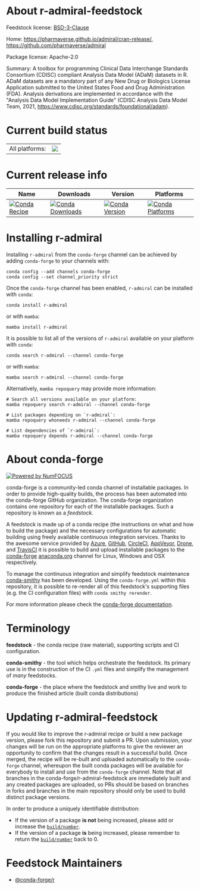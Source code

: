 About r-admiral-feedstock
=========================

Feedstock license: [BSD-3-Clause](https://github.com/conda-forge/r-admiral-feedstock/blob/main/LICENSE.txt)

Home: https://pharmaverse.github.io/admiral/cran-release/, https://github.com/pharmaverse/admiral

Package license: Apache-2.0

Summary: A toolbox for programming Clinical Data Interchange Standards Consortium (CDISC) compliant Analysis Data Model (ADaM) datasets in R. ADaM datasets are a mandatory part of any New Drug or Biologics License Application submitted to the United States Food and Drug Administration (FDA). Analysis derivations are implemented in accordance with the "Analysis Data Model Implementation Guide" (CDISC Analysis Data Model Team, 2021, <https://www.cdisc.org/standards/foundational/adam>).

Current build status
====================


<table><tr><td>All platforms:</td>
    <td>
      <a href="https://dev.azure.com/conda-forge/feedstock-builds/_build/latest?definitionId=26221&branchName=main">
        <img src="https://dev.azure.com/conda-forge/feedstock-builds/_apis/build/status/r-admiral-feedstock?branchName=main">
      </a>
    </td>
  </tr>
</table>

Current release info
====================

| Name | Downloads | Version | Platforms |
| --- | --- | --- | --- |
| [![Conda Recipe](https://img.shields.io/badge/recipe-r--admiral-green.svg)](https://anaconda.org/conda-forge/r-admiral) | [![Conda Downloads](https://img.shields.io/conda/dn/conda-forge/r-admiral.svg)](https://anaconda.org/conda-forge/r-admiral) | [![Conda Version](https://img.shields.io/conda/vn/conda-forge/r-admiral.svg)](https://anaconda.org/conda-forge/r-admiral) | [![Conda Platforms](https://img.shields.io/conda/pn/conda-forge/r-admiral.svg)](https://anaconda.org/conda-forge/r-admiral) |

Installing r-admiral
====================

Installing `r-admiral` from the `conda-forge` channel can be achieved by adding `conda-forge` to your channels with:

```
conda config --add channels conda-forge
conda config --set channel_priority strict
```

Once the `conda-forge` channel has been enabled, `r-admiral` can be installed with `conda`:

```
conda install r-admiral
```

or with `mamba`:

```
mamba install r-admiral
```

It is possible to list all of the versions of `r-admiral` available on your platform with `conda`:

```
conda search r-admiral --channel conda-forge
```

or with `mamba`:

```
mamba search r-admiral --channel conda-forge
```

Alternatively, `mamba repoquery` may provide more information:

```
# Search all versions available on your platform:
mamba repoquery search r-admiral --channel conda-forge

# List packages depending on `r-admiral`:
mamba repoquery whoneeds r-admiral --channel conda-forge

# List dependencies of `r-admiral`:
mamba repoquery depends r-admiral --channel conda-forge
```


About conda-forge
=================

[![Powered by
NumFOCUS](https://img.shields.io/badge/powered%20by-NumFOCUS-orange.svg?style=flat&colorA=E1523D&colorB=007D8A)](https://numfocus.org)

conda-forge is a community-led conda channel of installable packages.
In order to provide high-quality builds, the process has been automated into the
conda-forge GitHub organization. The conda-forge organization contains one repository
for each of the installable packages. Such a repository is known as a *feedstock*.

A feedstock is made up of a conda recipe (the instructions on what and how to build
the package) and the necessary configurations for automatic building using freely
available continuous integration services. Thanks to the awesome service provided by
[Azure](https://azure.microsoft.com/en-us/services/devops/), [GitHub](https://github.com/),
[CircleCI](https://circleci.com/), [AppVeyor](https://www.appveyor.com/),
[Drone](https://cloud.drone.io/welcome), and [TravisCI](https://travis-ci.com/)
it is possible to build and upload installable packages to the
[conda-forge](https://anaconda.org/conda-forge) [anaconda.org](https://anaconda.org/)
channel for Linux, Windows and OSX respectively.

To manage the continuous integration and simplify feedstock maintenance
[conda-smithy](https://github.com/conda-forge/conda-smithy) has been developed.
Using the ``conda-forge.yml`` within this repository, it is possible to re-render all of
this feedstock's supporting files (e.g. the CI configuration files) with ``conda smithy rerender``.

For more information please check the [conda-forge documentation](https://conda-forge.org/docs/).

Terminology
===========

**feedstock** - the conda recipe (raw material), supporting scripts and CI configuration.

**conda-smithy** - the tool which helps orchestrate the feedstock.
                   Its primary use is in the construction of the CI ``.yml`` files
                   and simplify the management of *many* feedstocks.

**conda-forge** - the place where the feedstock and smithy live and work to
                  produce the finished article (built conda distributions)


Updating r-admiral-feedstock
============================

If you would like to improve the r-admiral recipe or build a new
package version, please fork this repository and submit a PR. Upon submission,
your changes will be run on the appropriate platforms to give the reviewer an
opportunity to confirm that the changes result in a successful build. Once
merged, the recipe will be re-built and uploaded automatically to the
`conda-forge` channel, whereupon the built conda packages will be available for
everybody to install and use from the `conda-forge` channel.
Note that all branches in the conda-forge/r-admiral-feedstock are
immediately built and any created packages are uploaded, so PRs should be based
on branches in forks and branches in the main repository should only be used to
build distinct package versions.

In order to produce a uniquely identifiable distribution:
 * If the version of a package **is not** being increased, please add or increase
   the [``build/number``](https://docs.conda.io/projects/conda-build/en/latest/resources/define-metadata.html#build-number-and-string).
 * If the version of a package **is** being increased, please remember to return
   the [``build/number``](https://docs.conda.io/projects/conda-build/en/latest/resources/define-metadata.html#build-number-and-string)
   back to 0.

Feedstock Maintainers
=====================

* [@conda-forge/r](https://github.com/orgs/conda-forge/teams/r/)

